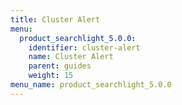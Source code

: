 ```yaml
---
title: Cluster Alert
menu:
  product_searchlight_5.0.0:
    identifier: cluster-alert
    name: Cluster Alert
    parent: guides
    weight: 15
menu_name: product_searchlight_5.0.0
---
```


